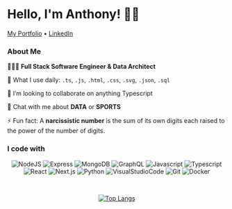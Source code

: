 <h1>Hello, I'm Anthony! 👋🏽</h1>

<!-- <p align="center">
  <a href="https://git.io/streak-stats"><img src="https://streak-stats.demolab.com?user=anthonybuncio&theme=tokyonight-duo&exclude_days=Sun%2CSat&card_width=150&card_height=175&hide_total_contributions=true&hide_longest_streak=true" alt="GitHub Streak" /></a>
</p> -->

<p align="left">
  <a href="https://anthonybuncio.com" target="_blank" rel="noopener noreferrer">My Portfolio</a> •
  <!-- <a href="https://www.apptelligencelabs.com/" target="_blank" rel="noopener noreferrer">Apptelligence Labs</a> • -->
  <a href="https://www.linkedin.com/in/anthonybuncio1/" target="_blank" rel="noopener noreferrer">LinkedIn</a>
</p>

<h3>About Me</h3>

👨🏾‍💻 **Full Stack Software Engineer & Data Architect**

📂 What I use daily: `.ts`, `.js`, `.html`, `.css`, `.svg`, `.json`, `.sql`

🔗 I’m looking to collaborate on anything Typescript

💬 Chat with me about **DATA** or **SPORTS**

⚡️ Fun fact: A **narcissistic number** is the sum of its own digits each raised to the power of the number of digits.

<h3>I code with</h3>

<p align="center">
  <img src="https://img.shields.io/badge/-NodeJS-F3F7FA?logo=node.js&logoColor=339933&style=for-the-badge" alt="NodeJS">
  <img src="https://img.shields.io/badge/-Express-F3F7FA?logo=express&logoColor=000000&style=for-the-badge" alt="Express">
  <img src="https://img.shields.io/badge/-MongoDB-F3F7FA?logo=mongodb&logoColor=47A248&style=for-the-badge" alt="MongoDB">
  <img src="https://img.shields.io/badge/-GraphQL-F3F7FA?logo=GraphQL&logoColor=E10098&style=for-the-badge" alt="GraphQL">
  <img src="https://img.shields.io/badge/-JavaScript-F3F7FA?logo=javascript&logoColor=F7DF1E&style=for-the-badge" alt="Javascript">
  <img src="https://img.shields.io/badge/-Typescript-F3F7FA?logo=typescript&logoColor=3178C6&style=for-the-badge" alt="Typescript">
  <img src="https://img.shields.io/badge/-React-F3F7FA?logo=react&logoColor=61DAFB&style=for-the-badge" alt="React">
  <img src="https://img.shields.io/badge/-Next.js-F3F7FA?logo=next.js&logoColor=000000&style=for-the-badge" alt="Next.js">
  <img src="https://img.shields.io/badge/-Python-F3F7FA?logo=python&logoColor=3776AB&style=for-the-badge" alt="Python">
  <img src="https://img.shields.io/badge/-VSCode-F3F7FA?logo=VisualStudioCode&logoColor=007ACC&style=for-the-badge" alt="VisualStudioCode">
  <img src="https://img.shields.io/badge/-Git-F3F7FA?logo=git&logoColor=F05032&style=for-the-badge" alt="Git">
  <img src="https://img.shields.io/badge/-Docker-F3F7FA?logo=docker&logoColor=2496ED&style=for-the-badge" alt="Docker">
</p>

<br/>

<p align="center">
  <a href="https://github.com/anuraghazra/github-readme-stats"><img src="https://github-readme-stats.vercel.app/api/top-langs/?username=anthonybuncio&layout=compact&theme=swift" alt="Top Langs" /></a>
</p>
